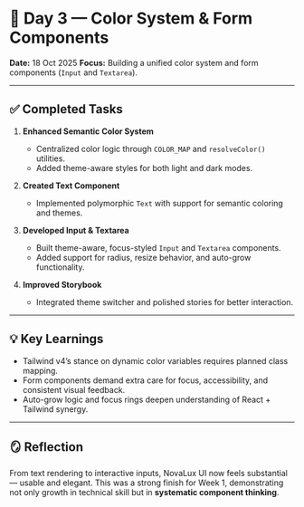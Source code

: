 # 🧩 Day 3 — Color System & Form Components

**Date:** 18 Oct 2025
**Focus:** Building a unified color system and form components (`Input` and `Textarea`).

---

## ✅ Completed Tasks

1. **Enhanced Semantic Color System**

   - Centralized color logic through `COLOR_MAP` and `resolveColor()` utilities.
   - Added theme-aware styles for both light and dark modes.
2. **Created Text Component**

   - Implemented polymorphic `Text` with support for semantic coloring and themes.
3. **Developed Input & Textarea**

   - Built theme-aware, focus-styled `Input` and `Textarea` components.
   - Added support for radius, resize behavior, and auto-grow functionality.
4. **Improved Storybook**

   - Integrated theme switcher and polished stories for better interaction.

---

## 💡 Key Learnings

- Tailwind v4’s stance on dynamic color variables requires planned class mapping.
- Form components demand extra care for focus, accessibility, and consistent visual feedback.
- Auto-grow logic and focus rings deepen understanding of React + Tailwind synergy.

---

## 🪞 Reflection

From text rendering to interactive inputs, NovaLux UI now feels substantial — usable and elegant.
This was a strong finish for Week 1, demonstrating not only growth in technical skill but in **systematic component thinking**.
